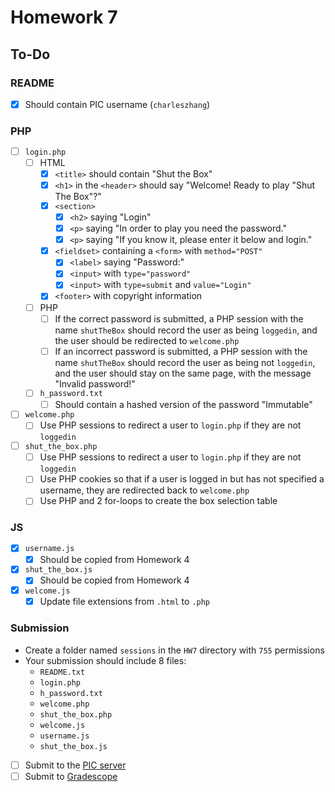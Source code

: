 # Homework 7

## To-Do

### README

- [x] Should contain PIC username (`charleszhang`)

### PHP

- [ ] `login.php`
  - [ ] HTML
    - [x] `<title>` should contain "Shut the Box"
    - [x] `<h1>` in the `<header>` should say "Welcome! Ready to play "Shut The Box"?"
    - [x] `<section>`
      - [x] `<h2>` saying "Login"
      - [x] `<p>` saying "In order to play you need the password."
      - [x] `<p>` saying "If you know it, please enter it below and login."
    - [x] `<fieldset>` containing a `<form>` with `method="POST"`
      - [x] `<label>` saying "Password:"
      - [x] `<input>` with `type="password"`
      - [x] `<input>` with `type=submit` and `value="Login"`
    - [x] `<footer>` with copyright information
  - [ ] PHP
    - [ ] If the correct password is submitted, a PHP session with the name `shutTheBox` should record the user as being `loggedin`, and the user should be redirected to `welcome.php`
    - [ ] If an incorrect password is submitted, a PHP session with the name `shutTheBox` should record the user as being not `loggedin`, and the user should stay on the same page, with the message "Invalid password!"
  - [ ] `h_password.txt`
    - [ ] Should contain a hashed version of the password "Immutable"
- [ ] `welcome.php`
  - [ ] Use PHP sessions to redirect a user to `login.php` if they are not `loggedin`
- [ ] `shut_the_box.php`
  - [ ] Use PHP sessions to redirect a user to `login.php` if they are not `loggedin`
  - [ ] Use PHP cookies so that if a user is logged in but has not specified a username, they are redirected back to `welcome.php`
  - [ ] Use PHP and 2 for-loops to create the box selection table

### JS

- [x] `username.js`
  - [x] Should be copied from Homework 4
- [x] `shut_the_box.js`
  - [x] Should be copied from Homework 4
- [x] `welcome.js`
  - [x] Update file extensions from `.html` to `.php`

### Submission

- Create a folder named `sessions` in the `HW7` directory with `755` permissions
- Your submission should include 8 files:
  - `README.txt`
  - `login.php`
  - `h_password.txt`
  - `welcome.php`
  - `shut_the_box.php`
  - `welcome.js`
  - `username.js`
  - `shut_the_box.js`

- [ ] Submit to the [PIC server](http://www.pic.ucla.edu/~charleszhang/HW7)
- [ ] Submit to [Gradescope](https://bruinlearn.ucla.edu/courses/160942/external_tools/408)